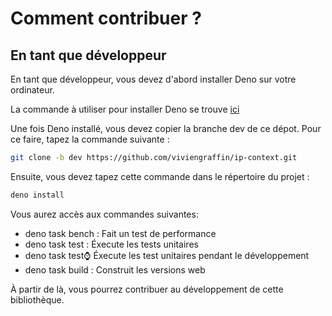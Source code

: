 # Comment contribuer ?

## En tant que développeur

En tant que développeur, vous devez d'abord installer Deno sur votre ordinateur.

La commande à utiliser pour installer Deno se trouve [ici](https://deno.com)

Une fois Deno installé, vous devez copier la branche dev de ce dépot. Pour ce faire, tapez la commande suivante : 

```sh
git clone -b dev https://github.com/viviengraffin/ip-context.git
```

Ensuite, vous devez tapez cette commande dans le répertoire du
projet :

```sh
deno install
```

Vous aurez accès aux commandes suivantes:

- deno task bench : Fait un test de performance
- deno task test : Éxecute les tests unitaires
- deno task test:watch: Éxecute les test unitaires pendant le développement
- deno task build : Construit les versions web

À partir de là, vous pourrez contribuer au développement de cette bibliothèque.
